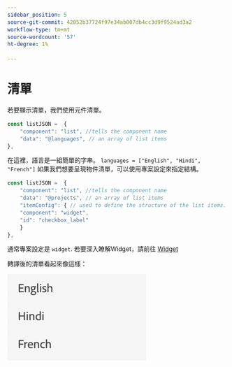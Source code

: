 ```yaml
---
sidebar_position: 5
source-git-commit: 42052b37724f97e34ab007db4cc3d9f9524ad3a2
workflow-type: tm+mt
source-wordcount: '57'
ht-degree: 1%

---
```



# 清單

若要顯示清單，我們使用元件清單。

```js title="list.js"
const listJSON =  {
    "component": "list", //tells the component name
    "data": "@languages", // an array of list items
},
```

在這裡，語言是一組簡單的字串。 `languages = ["English", "Hindi", "French"]`
如果我們想要呈現物件清單，可以使用專案設定來指定結構。

```js title="list.js"
const listJSON =  {
    "component": "list", //tells the component name
    "data": "@projects", // an array of list items
    "itemConfig": { // used to define the structure of the list items.
    "component": "widget",
    "id": "checkbox_label"
    }
},
```

通常專案設定是 `widget`. 若要深入瞭解Widget，請前往 [Widget](../Widgets/basic_widget.md)

轉譯後的清單看起來像這樣：

![清單](./imgs/list.png "清單")

